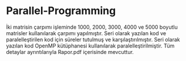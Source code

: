 # Parallel-Programming

İki matrisin çarpımı işleminde 1000, 2000, 3000, 4000 ve 5000 boyutlu matrisler kullanılarak çarpımı yapılmıştır. 
Seri olarak yazılan kod ve paralelleştirilen kod için süreler tutulmuş ve karşılaştırılmıştır. 
Seri olarak yazılan kod OpenMP kütüphanesi kullanılarak paralelleştirilmiştir. 
Tüm detaylar ayrıntılarıyla Rapor.pdf içerisinde mevcuttur.
